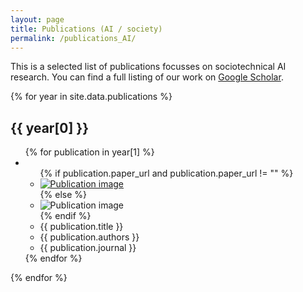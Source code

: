 ```yaml
---
layout: page
title: Publications (AI / society)
permalink: /publications_AI/
---
```


This is a selected list of publications focusses on sociotechnical AI research. You can find a full listing of our work on [Google Scholar](https://scholar.google.com/citations?user=ymlcN9AAAAAJ&hl=en).


{% for year in site.data.publications %}
<h2>{{ year[0] }}</h2>
<ul>
  {% for publication in year[1] %}
    <li><ul>
        {% if publication.paper_url and publication.paper_url != "" %}
            <li><a href="{{ publication.paper_url }}" target="_blank"><img src="{{ publication.img }}" alt="Publication image"></a></li>
        {% else %}
            <li><img src="{{ publication.img }}" alt="Publication image"></li>
        {% endif %}
        <li>{{ publication.title }}</li>
        <li>{{ publication.authors }}</li>
        <li>{{ publication.journal }}</li>
    </ul></li>
    {% endfor %}
</ul>
{% endfor %}
